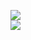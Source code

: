 [![](https://img.shields.io/badge/Made%20With-Github%20Spray-lightgrey.svg?style=for-the-badge&logo=github)](https://github.com/Annihil/github-spray#8258)  
[![](https://i.imgur.com/2DrTn0Z.gif)](https://github.com/Annihil/github-spray)